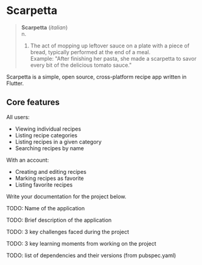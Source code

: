 # Scarpetta

>**Scarpetta** (*italian*)  
> n.  
> 1. The act of mopping up leftover sauce on a plate with a piece of bread, typically performed at the end of a meal.  
> Example: "After finishing her pasta, she made a scarpetta to savor every bit of the delicious tomato sauce."  

Scarpetta is a simple, open source, cross-platform recipe app written in Flutter.

## Core features
All users:
* Viewing individual recipes
* Listing recipe categories
* Listing recipes in a given category
* Searching recipes by name

With an account:
* Creating and editing recipes
* Marking recipes as favorite
* Listing favorite recipes

Write your documentation for the project below.

TODO: Name of the application

TODO: Brief description of the application

TODO: 3 key challenges faced during the project

TODO: 3 key learning moments from working on the project

TODO: list of dependencies and their versions (from pubspec.yaml)